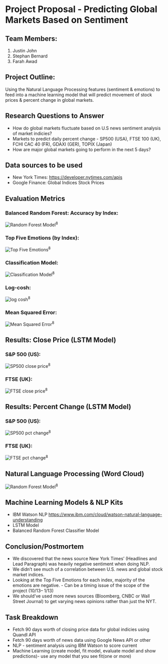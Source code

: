 # Project Proposal - Predicting Global Markets Based on Sentiment

## Team Members:
1) Justin John  
2) Stephan Bernard   
2) Farah Awad   


## Project Outline: 
Using the Natural Language Processing features (sentiment & emotions) to feed into a machine learning model that will predict movement of stock prices & percent change in global markets. 


## Research Questions to Answer

- How do global markets fluctuate based on U.S news sentiment analysis of market indicies?
- Markets to predict daily percent change - SP500 (USA), FTSE 100 (UK), FCHI CAC 40 (FR), GDAXI (GER), TOPIX (Japan)
- How are major global markets going to perform in the next 5 days?


## Data sources to be used
- New York Times: https://developer.nytimes.com/apis
- Google Finance: Global Indices Stock Prices


## Evaluation Metrics 

### Balanced Random Forest: Accuracy by Index:
![Random Forest Model](data/blanacedrandomforest.png)<sup>8<sup>

### Top Five Emotions (by Index):
![Top Five Emotions](data/topemotions.png)<sup>8<sup>

### Classification Model: 
![Classification Model](data/classificationmodel.png)<sup>8<sup>

### Log-cosh: 
![log cosh](data/logcash.png)<sup>8<sup>
 
### Mean Squared Error:
![Mean Squared Error](data/meansquarederror.png)<sup>8<sup>



## Results: Close Price (LSTM Model)

### S&P 500 (US):
![SP500 close price](data/sp500closeprice.png)<sup>8<sup>

### FTSE (UK):
![FTSE close price](data/ftsecloseprice.png)<sup>8<sup>
 
 
 ## Results: Percent Change (LSTM Model)

### S&P 500 (US):
![SP500 pct change](data/sp500pctchange.png)<sup>8<sup>

### FTSE (UK):
![FTSE pct change](data/ftsepctchange.png)<sup>8<sup>



## Natural Language Processing (Word Cloud)

![Random Forest Model](data/Wordcloud.png)<sup>8<sup>



## Machine Learning Models & NLP Kits
 - IBM Watson NLP https://www.ibm.com/cloud/watson-natural-language-understanding
 - LSTM Model
 - Balanced Random Forest Classifier Model

## Conclusion/Postmortem
- We discovered that the news source New York Times’ (Headlines and Lead Paragraph) was heavily negative sentiment when doing NLP.
- We didn’t see much of a correlation between U.S. news and global stock market indices.
- Looking at the Top Five Emotions for each index, majority of the emotions are negative.
      - Can be a timing issue of the scope of the project (10/13– 1/13)
- We should’ve used more news sources (Bloomberg, CNBC or Wall Street Journal) to get varying news opinions rather than just the NYT.


## Task Breakdown
- Fetch 90 days worth of closing price data for global indicies using Quandl API
- Fetch 90 days worth of news data using Google News API or other
- NLP - sentiment analysis using IBM Watson to score current
- Machine Learning (create model, fit model, evaluate model and show predictions)- use any model that you see fit(one or more)
